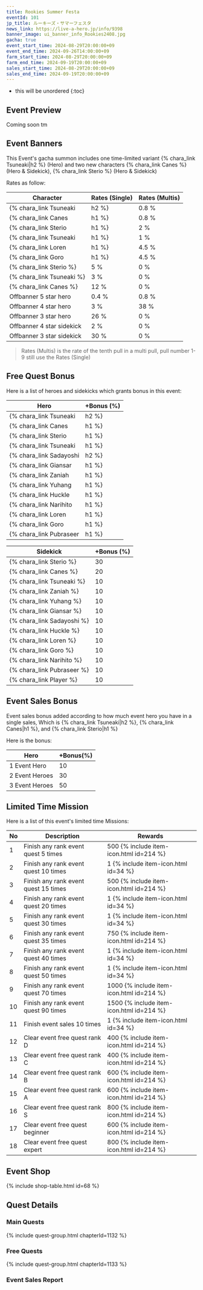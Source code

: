 ```yaml
---
title: Rookies Summer Festa
eventId: 101
jp_title: ルーキーズ・サマーフェスタ
news_link: https://live-a-hero.jp/info/9398
banner_image: ui_banner_info_Rookies2408.jpg
gacha: true
event_start_time: 2024-08-29T20:00:00+09
event_end_time: 2024-09-26T14:00:00+09
farm_start_time: 2024-08-29T20:00:00+09
farm_end_time: 2024-09-19T20:00:00+09
sales_start_time: 2024-08-29T20:00:00+09
sales_end_time: 2024-09-19T20:00:00+09
---
```


* this will be unordered
{:toc}

## Event Preview

Coming soon tm

## Event Banners

This Event's gacha summon includes one time-limited variant {% chara_link Tsuneaki|h2 %} (Hero) and two new characters {% chara_link Canes %} (Hero & Sidekick), {% chara_link Sterio %} (Hero & Sidekick)

Rates as follow:

| Character                                                | Rates (Single) | Rates (Multis) |
|----------------------------------------------------------|----------------|----------------|
| {% chara_link Tsuneaki|h2 %}                               | 0.8 %            | 1.6 %            |
| {% chara_link Canes|h1 %}                              | 0.8 %            | 1.6 %            |
| {% chara_link Sterio|h1 %}                             | 2 %              | 32 %             |
| {% chara_link Tsuneaki|h1 %}                                 | 1 %             | 16 %             |
| {% chara_link Loren|h1 %}                                 | 4.5 %             |0 %             |
| {% chara_link Goro|h1 %}                                 | 4.5 %             |0 %             |
| {% chara_link Sterio %}                                 | 5 %              | 0 %             |
| {% chara_link Tsuneaki %}                                   | 3 %             | 0 %             |
| {% chara_link Canes %}                                   | 12 %             | 0 %             |
| Offbanner 5 star hero                                    | 0.4 %            | 0.8 %            |
| Offbanner 4 star hero                                    | 3 %              | 38 %             |
| Offbanner 3 star hero                                    | 26 %             | 0 %              |
| Offbanner 4 star sidekick                                | 2 %              | 0 %              |
| Offbanner 3 star sidekick                                | 30 %             | 0 %              |

>Rates (Multis) is the rate of the tenth pull in a multi pull, pull number 1-9 still use the Rates (Single)

## Free Quest Bonus

Here is a list of heroes and sidekicks which grants bonus in this event:

| Hero | +Bonus (%)|
|------------|--------------|
| {% chara_link Tsuneaki|h2 %} | 40 |
| {% chara_link Canes|h1 %}  | 40 |
| {% chara_link Sterio|h1 %}  | 30 |
| {% chara_link Tsuneaki|h1 %}  | 10 |
| {% chara_link Sadayoshi|h2 %} | 20 | 
| {% chara_link Giansar|h1 %} | 20 | 
| {% chara_link Zaniah|h1 %} | 10 |
| {% chara_link Yuhang|h1 %} | 10 | 
| {% chara_link Huckle|h1 %} | 10 | 
| {% chara_link Narihito|h1 %} | 10 | 
| {% chara_link Loren|h1 %} | 10 | 
| {% chara_link Goro|h1 %} | 10 | 
| {% chara_link Pubraseer|h1 %} | 10 | 

| Sidekick | +Bonus (%) |
|-------------|---------------|
| {% chara_link Sterio %} | 30 | 
| {% chara_link Canes %}  | 20 | 
| {% chara_link Tsuneaki %}  | 10 | 
| {% chara_link Zaniah %}  | 10 | 
| {% chara_link Yuhang %}  | 10 | 
| {% chara_link Giansar %}  | 10 |
| {% chara_link Sadayoshi %}  | 10 | 
| {% chara_link Huckle %}  | 10 | 
| {% chara_link Loren %}  | 10 | 
| {% chara_link Goro %}  | 10 | 
| {% chara_link Narihito %}  | 10 | 
| {% chara_link Pubraseer %}  | 10 | 
| {% chara_link Player %} | 10 | 

## Event Sales Bonus

Event sales bonus added according to how much event hero you have in a single sales, Which is
{% chara_link Tsuneaki|h2 %}, {% chara_link Canes|h1 %}, and {% chara_link Sterio|h1 %}

Here is the bonus:

| Hero   | +Bonus(%) |
|--------|-----------|
| 1 Event Hero   |     10    |
| 2 Event Heroes |     30    |
| 3 Event Heroes |     50    |

## Limited Time Mission

Here is a list of this event's limited time Missions:

| No  | Description      | Rewards      |
|----|-----------------------------------------------------------|----------------|
| 1  | Finish any rank event quest 5 times | 500 {% include item-icon.html id=214 %}    |
| 2  | Finish any rank event quest 10 times | 1 {% include item-icon.html id=34 %}    |
| 3  | Finish any rank event quest 15 times | 500 {% include item-icon.html id=214 %} |
| 4  | Finish any rank event quest 20 times | 1 {% include item-icon.html id=34 %}    |
| 5  | Finish any rank event quest 30 times | 1 {% include item-icon.html id=34 %}    |
| 6  | Finish any rank event quest 35 times | 750 {% include item-icon.html id=214 %}    |
| 7  | Finish any rank event quest 40 times | 1 {% include item-icon.html id=34 %}    |
| 8  | Finish any rank event quest 50 times | 1 {% include item-icon.html id=34 %}    |
| 9  | Finish any rank event quest 70 times | 1000 {% include item-icon.html id=214 %}    |
| 10  | Finish any rank event quest 90 times | 1500 {% include item-icon.html id=214 %}    |
| 11  | Finish event sales 10 times | 1 {% include item-icon.html id=34 %}    |
| 12 | Clear event free quest rank D  | 400 {% include item-icon.html id=214 %}    |
| 13 | Clear event free quest rank C  | 400 {% include item-icon.html id=214 %}    |
| 14 | Clear event free quest rank B  | 600 {% include item-icon.html id=214 %}    |
| 15 | Clear event free quest rank A  | 600 {% include item-icon.html id=214 %}    |
| 16 | Clear event free quest rank S  | 800 {% include item-icon.html id=214 %}    |
| 17 | Clear event free quest beginner  | 600 {% include item-icon.html id=214 %}    |
| 18 | Clear event free quest expert  | 800 {% include item-icon.html id=214 %}    |

## Event Shop

{% include shop-table.html id=68 %}

## Quest Details

### Main Quests

{% include quest-group.html chapterId=1132 %}

### Free Quests

{% include quest-group.html chapterId=1133 %}

### Event Sales Report
